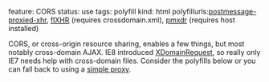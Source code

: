 feature: CORS
status: use
tags: polyfill
kind: html
polyfillurls:[postmessage-proxied-xhr](https://github.com/toolness/postmessage-proxied-xhr/#readme), [flXHR](http://flxhr.flensed.com/) (requires crossdomain.xml), [pmxdr](https://github.com/eligrey/pmxdr) (requires host installed)

CORS, or cross-origin resource sharing, enables a few things, but most notably cross-domain AJAX. IE8 introduced [XDomainRequest][], so really only IE7 needs help with cross-domain files. Consider the polyfills below or you can fall back to using a [simple proxy](http://benalman.com/projects/php-simple-proxy/).

[XDomainRequest]: http://msdn.microsoft.com/en-us/library/ie/cc288060(v=vs.85).aspx
